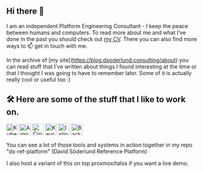 ## Hi there 👋

I am an independent Platform Engineering Consultant - I keep the peace between humans and computers. To read more about me and what I’ve done in the past you should check out [my CV](https://blog.dsoderlund.consulting/cv/). There you can also find more ways to 📫 get in touch with me.

In the archive of [my site[(https://blog.dsoderlund.consulting/about) you can read stuff that I've written about things I found interesting at the time or that I thought I was going to have to remember later. Some of it is actually really cool or useful too :)

## 🛠️ Here are some of the stuff that I like to work on.
<p align="left">
    <img alt="Kubernetes" src="https://landscape.cncf.io/logos/e0303fdc381c96c1b4461ad1a2437c8f050cfb856fcb8710c9104367ca60f316.svg" width="30" height="30"/>
    <img alt="Argo" src="https://landscape.cncf.io/logos/ba71fd50cbc06c7bad3554de23cbca4298593141df3842003a94065c209610f4.svg" width="30" height="30"/>
    <img alt="Crossplane" src="https://landscape.cncf.io/logos/c43855293d114dcad77461e7e5af20cf26023e365619f5d4abb54942b51ffc8a.svg" width="30" height="30"/>
    <img alt="Keycloak" src="https://landscape.cncf.io/logos/e7ec76aed9cec7e65927f9f8cf4e675d49e79154c45c504a5cd6da1fdaecfc2d.svg" width="30" height="30"/>
    <img alt="Istio" src="https://landscape.cncf.io/logos/2d881599f6faed0a16840a675049bd10ce7096134d93df3f533aaf91972a9689.svg" width="30" height="30"/>
    <img alt="Backstage" src="https://landscape.cncf.io/logos/041229aa6e716c8d0beb5752747b4789f42dc3239c245c6cf3af8d5cf651b1ee.svg" width="30" height="30"/>
</p>

You can see a lot of those tools and systems in action together in my repo "ds-ref-platform" (David Söderlund Reference Platform)



I also host a variant of this on top proxmox/talos if you want a live demo.

<!--
**QuadmanSWE/QuadmanSWE** is a ✨ _special_ ✨ repository because its `README.md` (this file) appears on your GitHub profile.

Here are some ideas to get you started:

- 🔭 I’m currently working on ...
- 🌱 I’m currently learning ...
- 👯 I’m looking to collaborate on ...
- 🤔 I’m looking for help with ...
- 💬 Ask me about ...
- 📫 How to reach me: ...
- 😄 Pronouns: ...
- ⚡ Fun fact: ...
-->
